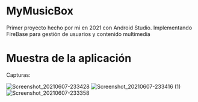 # MyMusicBox
 Primer proyecto hecho por mi en 2021 con Android Studio.  Implementando FireBase para gestión de usuarios y contenido multimedia

 # Muestra de la aplicación

 Capturas:
 
![Screenshot_20210607-233428](https://github.com/Parraes/MyMusicBox/assets/116099928/eacc6dee-a562-45e3-b2cf-a62a094670cb)
![Screenshot_20210607-233416 (1)](https://github.com/Parraes/MyMusicBox/assets/116099928/e9c774db-79bb-46e3-97fe-871fe921c410)
![Screenshot_20210607-233358](https://github.com/Parraes/MyMusicBox/assets/116099928/f78e4ace-9ac5-431e-a17b-f26cc76f2dea)

